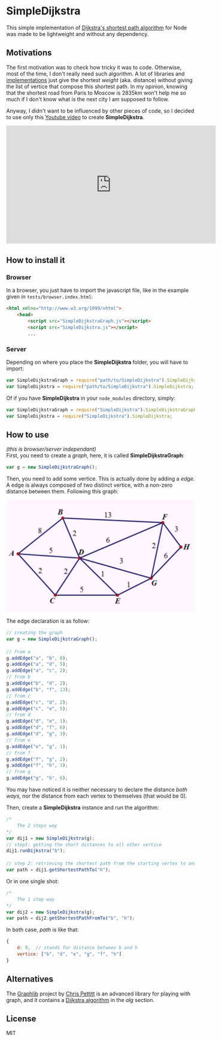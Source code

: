 # SimpleDijkstra
This simple implementation of [Dijkstra's shortest path algorithm](https://en.wikipedia.org/wiki/Dijkstra%27s_algorithm) for Node was made to be lightweight and without any dependency.

## Motivations
The first motivation was to check how tricky it was to code. Otherwise, most of the time, I don't really need such algorithm. A lot of libraries and [implementations](https://www.quora.com/What-is-the-most-simple-efficient-C++-code-for-Dijkstras-shortest-path-algorithm) just give the shortest *weight* (aka. distance) without giving the list of vertice that compose this shortest path. In my opinion, knowing that the shortest road from Paris to Moscow is 2835km won't help me so much if I don't know what is the next city I am supposed to follow.

Anyway, I didn't want to be influenced by other pieces of code, so I decided to use only this [Youtube video](https://www.youtube.com/embed/5GT5hYzjNoo) to create **SimpleDijkstra**. 

<iframe width="560" height="315" src="https://www.youtube.com/embed/5GT5hYzjNoo" frameborder="0" allowfullscreen></iframe>

## How to install it
### Browser
In a browser, you just have to import the javascript file, like in the example given in `tests/browser.index.html`:
```html
<html xmlns="http://www.w3.org/1999/xhtml">
    <head>
        <script src="SimpleDijkstraGraph.js"></script>
        <script src="SimpleDijkstra.js"></script>
        ...
```

### Server
Depending on where you place the **SimpleDijkstra** folder, you will have to import:

```js
var SimpleDijkstraGraph = require("path/to/SimpleDijkstra").SimpleDijkstraGraph;
var SimpleDijkstra = require("path/to/SimpleDijkstra").SimpleDijkstra;

```

Of if you have **SimpleDijkstra** in your `node_modules` directory, simply:
```js
var SimpleDijkstraGraph = require("SimpleDijkstra").SimpleDijkstraGraph;
var SimpleDijkstra = require("SimpleDijkstra").SimpleDijkstra;
```

## How to use
*(this is browser/server independant)*  
First, you need to create a *graph*, here, it is called **SimpleDijkstraGraph**:

```js
var g = new SimpleDijkstraGraph();
```

Then, you need to add some vertice. This is actually done by adding a *edge*. A edge is always composed of two distinct vertice, with a non-zero distance between them. Following this graph:

![](dij.jpg)

The edge declaration is as follow:

```js
// creating the graph
var g = new SimpleDijkstraGraph();

// from a
g.addEdge("a", "b", 8);
g.addEdge("a", "d", 5);
g.addEdge("a", "c", 2);
// from b
g.addEdge("b", "d", 2);
g.addEdge("b", "f", 13);
// from c
g.addEdge("c", "d", 2);
g.addEdge("c", "e", 5);
// from d
g.addEdge("d", "e", 1);
g.addEdge("d", "f", 6);
g.addEdge("d", "g", 3);
// from e
g.addEdge("e", "g", 1);
// from f
g.addEdge("f", "g", 2);
g.addEdge("f", "h", 3);
// from g
g.addEdge("g", "h", 6);
```

You may have noticed it is neither necessary to declare the distance *both ways*, nor the distance from each vertex to themselves (that would be 0).

Then, create a **SimpleDijkstra** instance and run the algorithm:

```js
/*
    The 2 steps way
*/
var dij1 = new SimpleDijkstra(g);
// step1: getting the short distances to all other vertice
dij1.runDijkstra("b");

// step 2: retrieving the shortest path from the starting vertex to another
var path = dij1.getShortestPathTo("h");
```

Or in one single shot:

```js
/*
    The 1 step way
*/
var dij2 = new SimpleDijkstra(g);
var path = dij2.getShortestPathFromTo("b", "h");
```

In both case, *path* is like that:
```js
{
    d: 9,  // stands for distance between b and h
    vertice: ["b", "d", "e", "g", "f", "h"]
}
```


## Alternatives
The [Graphlib](https://github.com/cpettitt/graphlib) project by [Chris Pettitt](https://github.com/cpettitt) is an advanced library for playing with graph, and it contains a [Dijkstra algorithm](https://github.com/cpettitt/graphlib/wiki/API-Reference#alg-dijkstra) in the *alg* section.

## License
MIT
